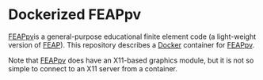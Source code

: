 # Dockerized FEAPpv

[FEAPpv]is a general-purpose educational finite element code
(a light-weight version of [FEAP]).  This repository describes
a [Docker] container for [FEAPpv].

Note that [FEAPpv] does have an X11-based graphics module, but
it is not so simple to connect to an X11 server from a container.

[FEAPpv]: http://www.ce.berkeley.edu/projects/feap/feappv/
[FEAP]:   http://www.ce.berkeley.edu/projects/feap/
[Docker]: https://www.docker.com/
